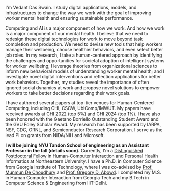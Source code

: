I'm Vedant Das Swain. I study digital applications, models, and infrastructures to change the way we work with the goal of improving worker mental health and ensuring sustainable performance.

Computing and AI is a major component of how we work. And how we work is a major component of our mental health. I believe that we need to redesign these digital technologies for work to move beyond task completion and production. We need to devise new tools that help workers manage their wellbeing, choose healthier behaviors, and even select better job roles. In my research, I take a human-centered approach by identifying the challenges and opportunities for societal adoption of intelligent systems for worker wellbeing; I leverage theories from organizational sciences to inform new behavioral models of understanding worker mental health; and I investigate novel digital interventions and reflection applications for better work behaviors. Together, my studies reveal the importance of often ignored social dynamics at work and propose novel solutions to empower workers to take better decisions regarding their work goals. 

I have authored several papers at top-tier venues for Human-Centered Computing, including CHI, CSCW, UbiComp/IMWUT. My papers have received awards at CHI 2022 (top 5%) and CHI 2024 (top 1%). I have also been honored with the Gaetano Borriello Outstanding Student Award and the GVU Foley Scholar Award. My research has been supported by IARPA, NSF, CDC, ORNL, and Semiconductor Research Corporation. I serve as the lead PI on grants from NIDA/NIH and Microsoft.   

**I will be joining NYU Tandon School of engineering as an  Assistant Professor in the fall (details soon).**
Currently, I'm a [Distinguished Postdoctoral Fellow](https://www.khoury.northeastern.edu/research/postdoctoral-fellowship/) in Human-Computer Interaction and Personal Health Informatics at Northeastern University. I have a Ph.D. in Computer Science from Georgia Institute of Technology, where I was co-advised by [Prof. Munmun De Choudhury](http://www.munmund.net/) and [Prof. Gregory D. Abowd](https://coe.northeastern.edu/people/abowd-gregory/). 
I completed my M.S. in Human Computer Interaction from Georgia Tech and my B.Tech in Computer Science & Engineering from IIIT-Delhi. 